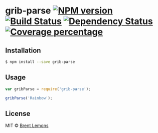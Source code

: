 # grib-parse [![NPM version][npm-image]][npm-url] [![Build Status][travis-image]][travis-url] [![Dependency Status][daviddm-image]][daviddm-url] [![Coverage percentage][coveralls-image]][coveralls-url]
> 

## Installation

```sh
$ npm install --save grib-parse
```

## Usage

```js
var gribParse = require('grib-parse');

gribParse('Rainbow');
```
## License

MIT © [Brent Lemons]()


[npm-image]: https://badge.fury.io/js/grib-parse.svg
[npm-url]: https://npmjs.org/package/grib-parse
[travis-image]: https://travis-ci.org/brentlemons/grib-parse.svg?branch=master
[travis-url]: https://travis-ci.org/brentlemons/grib-parse
[daviddm-image]: https://david-dm.org/brentlemons/grib-parse.svg?theme=shields.io
[daviddm-url]: https://david-dm.org/brentlemons/grib-parse
[coveralls-image]: https://coveralls.io/repos/brentlemons/grib-parse/badge.svg
[coveralls-url]: https://coveralls.io/r/brentlemons/grib-parse

